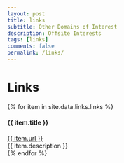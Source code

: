 ```yaml
---
layout: post
title: links
subtitle: Other Domains of Interest
description: Offsite Interests
tags: [links]
comments: false
permalink: /links/
---
```


# Links

<!--Referenced and otherwise useful links from around the web.-->

<div>
    {% for item in site.data.links.links %}
    <!-- TODO: implement with classes instead of hardcoded style -->    
    <div style="{% cycle '', 'background: #EEEEEE' %}">
        <div class="wideFlex">
            <!-- 
            <div class="" >
                {{ item.category }}
            </div>
            -->
            <div class="" >
                <h4>{{ item.title }}</h4>
            </div>
            <div class="" >
                <a href="https://{{ item.url}}">{{ item.url }}</a>
            </div>
        </div>
        <div class="" >
            {{ item.description }}
        </div>    
    </div>
    {% endfor %}
</div>


